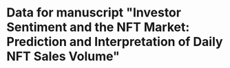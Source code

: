 # Data for manuscript "Investor Sentiment and the NFT Market: Prediction and Interpretation of Daily NFT Sales Volume" 
